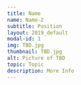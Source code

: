 ```yaml
---
title: Name
name: Name-2
subtitle: Position
layout: 2019_default
modal-id: 1
img: TBD.jpg
thumbnail: TBD.jpg
alt: Picture of TBD
topic: Topic
description: More Info
---
```

